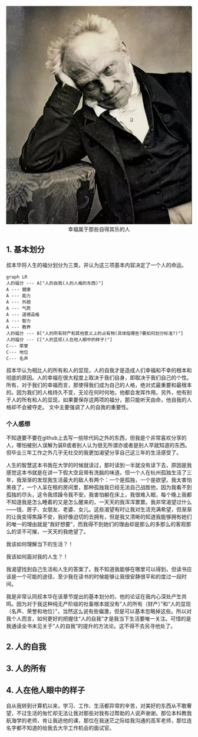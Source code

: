 
<div align=center><img src="../pciture/%E5%8F%94%E6%9C%AC%E5%8D%8E.jpg"></div>
<div  align=center><font face="楷体">幸福属于那些自得其乐的人</font></div>

## 1. 基本划分
叔本华将人生的福分划分为三类，并认为这三项基本内容决定了一个人的命运。
   ```mermaid
   graph LR
   人的福分 --- A["人的自我(人的人格的东西)"]
   A --- 健康
   A --- 能力
   A --- 外貌
   A --- 气质
   A --- 道德品格
   A --- 智力
   A --- 教养
   人的福分 --- B["人的所有财产和其他意义上的占有物(具体指哪些?要如何划分标准?)"]
   人的福分 --- C["人的显现(人在他人眼中的样子)"]
   C--- 荣誉
   C--- 地位
   C--- 名声
   ```
   叔本华认为相比人的所有和人的显现，人的自我才是造成人们幸福和不幸的根本和彻底的原因。人的幸福在很大程度上取决于我们自身，即取决于我们自己的个性。所有，对于我们的幸福而言，那使得我们成为自己的人格，绝对式最重要和最根本的。因为我们的人格持久不变，无论在何时何地，他都会发挥作用。另外，他有别于人的所有和人的显现，如果要保存这两项的福分，那只能听天由命，他自我的人格却不会被夺走。
   文中主要强调了人的自我的重要性。
### 个人感想
   不知道要不要在github上去写一些除代码之外的东西，但我是个非常喜欢分享的人，哪怕被别人误解为装B或者别人认为很无所谓亦或者是别人早就知道的东西。但毕业三年工作之外几乎无社交的我更加渴望分享自己这三年的生活感受了。

   人生的智慧这本书我在大学的时候就读过，那时读到一半就没有读下去，原因是我感觉这本书就是在讲一下假大空且带有洗脑的味道。但一个人在杭州孤独生活了三年，我渐渐的发现我生活最大的敌人有两个：一个是孤独，一个是欲望。我太害怕黑夜了，一个人呆在租的房间里，那种孤独我已经无法自己战胜他，因为我看不到孤独的尽头，这令我烦躁令我不安。我害怕躺在床上，我很难入眠，每个晚上我都不知道我是怎么睡着的又是怎么醒来的，一天天的我浑浑噩噩。我非常渴望过什么——钱、房子、女朋友、老婆、女儿。这些渴望有时让我对生活充满希望，但渐渐的让我变得焦躁不安，我好像迫切的去拥有，但是我又清晰的知道我能够拥有她们的唯一的理由就是“我好想要”，而我得不到她们的理由却是那么的多那么的客观那么的坚不可摧，一天天的我绝望了。
   
   我该如何理解当下的生活？！
   
   我该如何面对我的人生？！
   
   我渴望找到自己生活和人生的答案了。我不知道我能够在哪里可以得到，但读书应该是一个可能的途径，至少我在读书的时候能够让我很安静很平和的度过一段时间。

   我是非常认同叔本华在该章节提出的基本划分的，他的论证在我内心深处产生共鸣。因为对于我这种纯无产阶级的社畜根本就没有“人的所有（财产）”和“人的显现（名声、荣誉和地位）”，当然这么说有些偏激，但是可以基本忽略掉这些。所以对我个人而言，如何更好的把握住“人的自我”才是我当下生活要唯一关注。可惜的是我通读全书未见关于“人的自我”的提升的方法论。这不得不去另寻他处了。
## 2. 人的自我
## 3. 人的所有
## 4. 人在他人眼中的样子

自从我转到计算机以来，学习、工作、生活都异常的辛苦，对美好的东西从不敢奢望，不过生活的匆忙却无法让我对那些对我有过帮助的人说声谢谢。那位本科教我航海学的老师，肯让我逃他的课，那位在我迷茫之际给我沟通的高军老师，那位连名字都不知道的给我去大华工作机会的面试官。